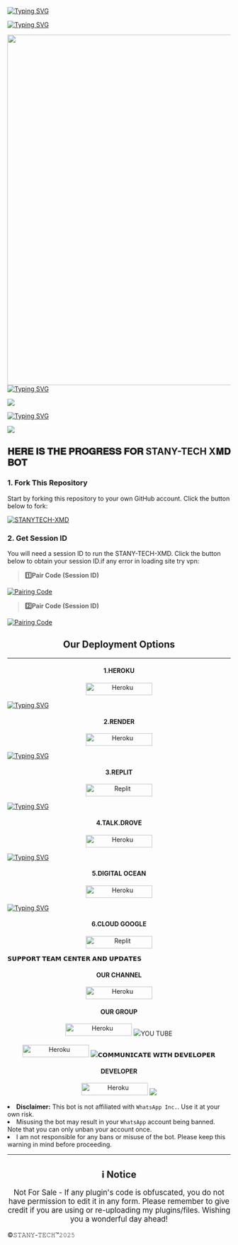    
[![Typing SVG](https://readme-typing-svg.herokuapp.com?font=Rockstar-ExtraBold&size=85&pause=100000000&color=FFFF00&lines=true&vCenter=true&width=815&height=100&lines=𝐒𝐓𝐀𝐍𝐘-𝐓𝐄𝐂𝐇-𝐗𝐌𝐃)](https://git.io/typing-svg) 
  









[![Typing SVG](https://readme-typing-svg.herokuapp.com?font=Rockstar-ExtraBold&size=50&pause=4800color=RRGGBB&lines=true&vCenter=true&width=815&height=100&lines=DEVELOPER-STANLEY+🇹🇿+𝟮𝟬𝟮𝟱)](https://git.io/typing-svg) 


  

<p align="centre"><img src="https://files.catbox.moe/u85sto.jpeg" width="790" heigh="250"

[![Typing SVG](https://readme-typing-svg.herokuapp.com?font=Rockstar-ExtraBold&size=50&pause=4000&color=00FF00&lines=true&vCenter=true&width=815&height=100&lines=𝗦𝗧𝗔𝗡𝗬-𝗧𝗘𝗖𝗛+𝗫𝐌𝐃+✌️+𝟮𝟬𝟮𝟱)](https://git.io/typing-svg) 

<a><img src='https://i.imgur.com/LyHic3i.gif'/></a>

[![Typing SVG](https://readme-typing-svg.herokuapp.com?font=Rockstar-ExtraBold&size=50&pause=4000&color=RRGGBB&lines=true&vCenter=true&width=815&height=100&lines=DEVELOPER-STANLEY+🇹🇿+𝟮𝟬𝟮𝟱)](https://git.io/typing-svg) 

<a><img src='https://i.imgur.com/LyHic3i.gif'/></a>

## 𝐇𝐄𝐑𝐄 𝐈𝐒 𝐓𝐇𝐄 𝐏𝐑𝐎𝐆𝐑𝐄𝐒𝐒 𝐅𝐎𝐑 STANY-TECH X𝐌𝐃 𝐁𝐎𝐓 



### 1. Fork This Repository

Start by forking this repository to your own GitHub account. Click the button below to fork:

  <a href="https://github.com/Stanking11/STANY-TECH-T-XMD/fork"><img title="STANYTECH-XMD" src="https://img.shields.io/badge/FORK-STANYTECH-BOTh?color=blue&style=for-the-badge&logo=github"></a>
  
### 2. Get Session ID 

You will need a session ID to run the STANY-TECH-XMD. Click the button below to obtain your session ID.if any error in loading site try vpn:

> **1️⃣Pair Code (Session ID)**

<a href='https://stany-tech.onrender.com/pair/' target="_blank">
  <img alt='Pairing Code' src='https://img.shields.io/badge/Get%20Pairing%20Code-orange?style=for-the-badge&logo=opencv&logoColor=black'/>
</a>
<br> 

> **2️⃣Pair Code (Session ID)**

<a href='https://enzo-md-sessions-generator-2.onrender.com' target="_blank">
  <img alt='Pairing Code' src='https://img.shields.io/badge/Get%20Pairing%20Code-darkpink?style=for-the-badge&logo=opencv&logoColor=black'/>
</a>
<br> 



<h2 align="center">Our Deployment Options</h2>

---

<h4 align="center">1.HEROKU</h4>
<p style="text-align: center; font-size: 1.2em;">


<p align="center">
<a href='https://dashboard.heroku.com/new?template=https://github.com/Stanking11/STANY-TECH-T-XMD/tree/main' target="_blank"><img alt='Heroku' src='https://img.shields.io/badge/-heroku ‎ deploy-800080?style=for-the-badge&logo=heroku&logoColor=black'/< width=150 height=28/p></a>

  [![Typing SVG](https://readme-typing-svg.herokuapp.com?font=Rockstar-ExtraBold&size=30&pause=800&color=0000FF&center=true&vCenter=true&width=815&height=60&lines=▭+▬+▭+▬+▭+▬+▭+▬+▭+▬+▭)](https://git.io/typing-svg) 

<h4 align="center">2.RENDER</h4>
<p style="text-align: center; font-size: 1.2em;">
  
<p align="center">
<a href='https://dashboard.render.com/web/new' target="_blank"><img alt='Heroku' src='https://img.shields.io/badge/-Render deploy-black?style=for-the-badge&logo=render&logoColot=white'/< width=150 height=28/p></a>

  [![Typing SVG](https://readme-typing-svg.herokuapp.com?font=Rockstar-ExtraBold&size=30&pause=800&color=0000FF&center=true&vCenter=true&width=815&height=60&lines=▭+▬+▭+▬+▭+▬+▭+▬+▭+▬+▭)](https://git.io/typing-svg) 

  <h4 align="center">3.REPLIT</h4>
<p style="text-align: center; font-size: 1.2em;">

<p align="center">
<a href='https://replit.com/~' target="_blank"><img alt='Replit' src='https://img.shields.io/badge/-Replit Deploy-1976D2?style=for-the-badge&logo=replit&logoColor=white'/< width=150 height=28/p></a> </a>

  [![Typing SVG](https://readme-typing-svg.herokuapp.com?font=Rockstar-ExtraBold&size=30&pause=800&color=48FF68&center=true&vCenter=true&width=815&height=60&lines=▭+▬+▭+▬+▭+▬+▭+▬+▭+▬+▭)](https://git.io/typing-svg) 

  <h4 align="center">4.TALK.DROVE</h4>
<p style="text-align: center; font-size: 1.2em;">
  
<p align="center">
<a href='https://talkdrove.com/share-bot/66' target="_blank"><img alt='Heroku' src='https://img.shields.io/badge/-TalkDrove ‎Deploy-6971FF?style=for-the-badge&logo=Github&logoColor=white'/< width=150 height=28/p></a>

  [![Typing SVG](https://readme-typing-svg.herokuapp.com?font=Rockstar-ExtraBold&size=30&pause=800&color=FF0000&center=true&vCenter=true&width=815&height=60&lines=▭+▬+▭+▬+▭+▬+▭+▬+▭+▬+▭)](https://git.io/typing-svg) 


  <h4 align="center">5.DIGITAL OCEAN</h4>
<p style="text-align: center; font-size: 1.2em;">
  
<p align="center">
<a href='https://www.digitalocean.com/' target="_blank"><img alt='Heroku' src='https://img.shields.io/badge/-Digital Ocean-black?style=for-the-badge&logo=digital&logoColot=white'/< width=150 height=28/p></a>

  [![Typing SVG](https://readme-typing-svg.herokuapp.com?font=Rockstar-ExtraBold&size=30&pause=800&color=FF0000&center=true&vCenter=true&width=815&height=60&lines=▭+▬+▭+▬+▭+▬+▭+▬+▭+▬+▭)](https://git.io/typing-svg) 

<h4 align="center">6.CLOUD GOOGLE</h4>
<p style="text-align: center; font-size: 1.2em;">

<p align="center">
<a href='https://cloud.google.com/' target="_blank"><img alt='Replit' src='https://img.shields.io/badge/-Google cloud Deploy-1976D2?style=for-the-badge&logo=replit&logoColor=white'/< width=150 height=28/p></a> </a>

𝗦𝗨𝗣𝗣𝗢𝗥𝗧 𝗧𝗘𝗔𝗠 𝗖𝗘𝗡𝗧𝗘𝗥 𝗔𝗡𝗗 𝗨𝗣𝗗𝗔𝗧𝗘𝗦

<h4 align="center">OUR CHANNEL</h4>
<p style="text-align: left corner; font-size: 1.2em;">
  
<p align="center">
<a href='https://whatsapp.com/channel/0029Vb8ixZ6DOQIPoX014p1k' target="_blank"><img alt='Heroku' src='https://img.shields.io/badge/-Support Team-48FF68?style=for-the-badge&logo=WhatsApp&logoColor=black'/< width=150 height=28/p></a>



  <h4 align="center">OUR GROUP</h4>
<p style="text-align: center; font-size: 1.2em;">
  
<p align="center">
<a href='chat.whatsapp.com/FDPHwoJOH56BuNF5pWKXWo' target="_blank"><img alt='Heroku' src='https://img.shields.io/badge/-Group Chats-6CFF3F?style=for-the-badge&logo=WhatsApp&logoColor=black'/< width=150 height=28/p></a>
<a><img src='https://i.imgur.com/LyHic3i.gif'/></


<h4 align="center">YOU TUBE</h4>
<p style="text-align: center; font-size: 1.2em;">
  
<p align="center">
<a href='https://youtube.com/@stanleytechnology?si=FRItJCOs0nWSADoq' target="_blank"><img alt='Heroku' src='https://img.shields.io/badge/-YouTubeChannel-FF0000?style=for-the-badge&logo=YouTube&logoColor=black'/< width=150 height=28/p></a>
<a><img src='https://i.imgur.com/LyHic3i.gif'/></

𝗖𝗢𝗠𝗠𝗨𝗡𝗜𝗖𝗔𝗧𝗘 𝗪𝗜𝗧𝗛 𝗗𝗘𝗩𝗘𝗟𝗢𝗣𝗘𝗥

<h4 align="center">DEVELOPER</h4>
<p style="text-align: center; font-size: 1.2em;">
  
<p align="center">
<a href='https://wa.link/pn8y0n' target="_blank"><img alt='Heroku' src='https://img.shields.io/badge/-DEVELOPER-6CFF3F?style=for-the-badge&logo=WhatsApp&logoColor=white'/< width=150 height=28/p></a>
<a><img src='https://i.imgur.com/LyHic3i.gif'/></

- **Disclaimer:** This bot is not affiliated with `WhatsApp Inc.`. Use it at your own risk.
- Misusing the bot may result in your `WhatsApp` account being banned. Note that you can only unban your account once.
- I am not responsible for any bans or misuse of the bot. Please keep this warning in mind before proceeding.

---

<h2 align="center">ℹ️ Notice</h2>
<p style="text-align: center; font-size: 1.2em;">
  Not For Sale - If any plugin's code is obfuscated, you do not have permission to edit it in any form. Please remember to give credit if you are using or re-uploading my plugins/files. Wishing you a wonderful day ahead!</p>

©𝚂𝚃𝙰𝙽𝚈-𝚃𝙴𝙲𝙷™𝟸𝟶𝟸𝟻 
